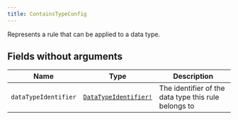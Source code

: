 ```yaml
---
title: ContainsTypeConfig
---
```


Represents a rule that can be applied to a data type.

## Fields without arguments

| Name | Type | Description |
|------|------|-------------|
| `dataTypeIdentifier` | [`DataTypeIdentifier!`](../union/datatypeidentifier.md) | The identifier of the data type this rule belongs to |

